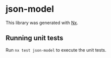 # json-model

This library was generated with [Nx](https://nx.dev).

## Running unit tests

Run `nx test json-model` to execute the unit tests.
